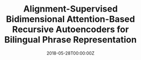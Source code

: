 ---
title: "Alignment-Supervised Bidimensional Attention-Based Recursive Autoencoders for Bilingual Phrase Representation"
authors:
- Biao Zhang
- Deyi Xiong
- Jinsong Su
- Yue Qin
author_notes:
- 
- 
- "通讯作者"
- 
date: "2018-05-28T00:00:00Z"
publishDate: "2025-05-28T17:51:43+00:00"
publication_types: [文本机器翻译]
publication: "**IEEE Transactions on Cybernetics.** (CCF-B类)"
---